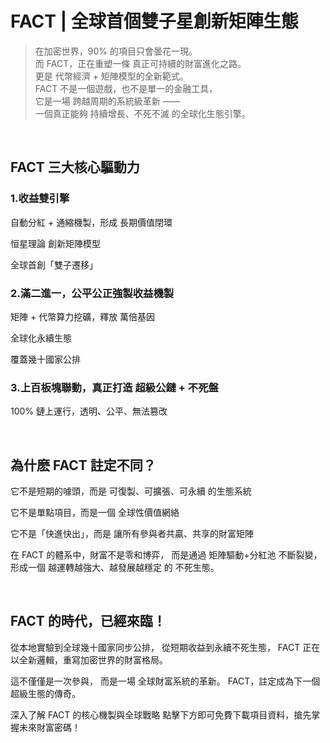 # FACT | 全球首個雙子星創新矩陣生態
> 在加密世界，90% 的項目只會曇花一現。<br>
> 而 FACT，正在重塑一條 真正可持續的財富進化之路。<br>
> 更是 代幣經濟 + 矩陣模型的全新範式。<br>
> FACT 不是一個遊戲，也不是單一的金融工具，<br>
> 它是一場 跨越周期的系統級革新 ——<br>
> 一個真正能夠 持續增長、不死不滅 的全球化生態引擎。

<br>

## FACT 三大核心驅動力
### 1.收益雙引擎
自動分紅 + 通縮機製，形成 長期價值閉環

恒星理論 創新矩陣模型

全球首創「雙子遷移」

### 2.滿二進一，公平公正強製收益機製
矩陣 + 代幣算力挖礦，釋放 萬倍基因

全球化永續生態

覆蓋幾十國家公排

### 3.上百板塊聯動，真正打造 超級公鏈 + 不死盤
100% 鏈上運行，透明、公平、無法篡改

<br>

## 為什麽 FACT 註定不同？
它不是短期的噱頭，而是 可復製、可擴張、可永續 的生態系統

它不是單點項目，而是一個 全球性價值網絡

它不是「快進快出」，而是 讓所有參與者共贏、共享的財富矩陣

在 FACT 的體系中，財富不是零和博弈，
而是通過  矩陣驅動+分紅池 不斷裂變，
形成一個 越運轉越強大、越發展越穩定 的 不死生態。

<br>

## FACT 的時代，已經來臨！
從本地實驗到全球幾十國家同步公排，
從短期收益到永續不死生態，
FACT 正在以全新邏輯，重寫加密世界的財富格局。

這不僅僅是一次參與，
而是一場 全球財富系統的革新。
FACT，註定成為下一個超級生態的傳奇。

深入了解 FACT 的核心機製與全球戰略
點擊下方即可免費下載項目資料，搶先掌握未來財富密碼！
